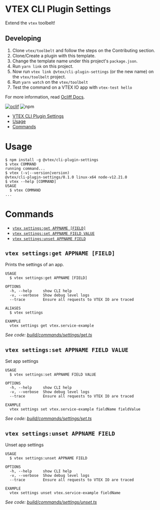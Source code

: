 # VTEX CLI Plugin Settings

Extend the `vtex` toolbelt!

## Developing

1. Clone `vtex/toolbelt` and follow the steps on the Contributing section.
2. Clone/Create a plugin with this template.
3. Change the template name under this project's `package.json`.
2. Run `yarn link` on this project.
3. Now run `vtex link @vtex/cli-plugin-settings` (or the new name) on the `vtex/toolbelt` project.
4. Run `yarn watch` on the `vtex/toolbelt`
5. Test the command on a VTEX IO app with `vtex-test hello`

For more information, read [Ocliff Docs](https://oclif.io/docs/introduction).

[![oclif](https://img.shields.io/badge/cli-oclif-brightgreen.svg)](https://oclif.io)
![npm](https://img.shields.io/npm/v/@vtex/cli-plugin-settings)

<!-- toc -->
* [VTEX CLI Plugin Settings](#vtex-cli-plugin-settings)
* [Usage](#usage)
* [Commands](#commands)
<!-- tocstop -->
# Usage
<!-- usage -->
```sh-session
$ npm install -g @vtex/cli-plugin-settings
$ vtex COMMAND
running command...
$ vtex (-v|--version|version)
@vtex/cli-plugin-settings/0.1.0 linux-x64 node-v12.21.0
$ vtex --help [COMMAND]
USAGE
  $ vtex COMMAND
...
```
<!-- usagestop -->
# Commands
<!-- commands -->
* [`vtex settings:get APPNAME [FIELD]`](#vtex-settingsget-appname-field)
* [`vtex settings:set APPNAME FIELD VALUE`](#vtex-settingsset-appname-field-value)
* [`vtex settings:unset APPNAME FIELD`](#vtex-settingsunset-appname-field)

## `vtex settings:get APPNAME [FIELD]`

Prints the settings of an app.

```
USAGE
  $ vtex settings:get APPNAME [FIELD]

OPTIONS
  -h, --help     show CLI help
  -v, --verbose  Show debug level logs
  --trace        Ensure all requests to VTEX IO are traced

ALIASES
  $ vtex settings

EXAMPLE
  vtex settings get vtex.service-example
```

_See code: [build/commands/settings/get.ts](https://github.com/vtex/cli-plugin-settings/blob/v0.1.0/build/commands/settings/get.ts)_

## `vtex settings:set APPNAME FIELD VALUE`

Set app settings

```
USAGE
  $ vtex settings:set APPNAME FIELD VALUE

OPTIONS
  -h, --help     show CLI help
  -v, --verbose  Show debug level logs
  --trace        Ensure all requests to VTEX IO are traced

EXAMPLE
  vtex settings set vtex.service-example fieldName fieldValue
```

_See code: [build/commands/settings/set.ts](https://github.com/vtex/cli-plugin-settings/blob/v0.1.0/build/commands/settings/set.ts)_

## `vtex settings:unset APPNAME FIELD`

Unset app settings

```
USAGE
  $ vtex settings:unset APPNAME FIELD

OPTIONS
  -h, --help     show CLI help
  -v, --verbose  Show debug level logs
  --trace        Ensure all requests to VTEX IO are traced

EXAMPLE
  vtex settings unset vtex.service-example fieldName
```

_See code: [build/commands/settings/unset.ts](https://github.com/vtex/cli-plugin-settings/blob/v0.1.0/build/commands/settings/unset.ts)_
<!-- commandsstop -->
